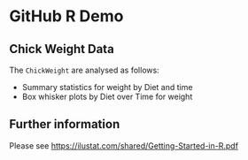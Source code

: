 # GitHub R Demo

## Chick Weight Data

The `ChickWeight` are analysed as follows:
  
+ Summary statistics for weight by Diet and time
+ Box whisker plots by Diet over Time for weight

## Further information

Please see https://ilustat.com/shared/Getting-Started-in-R.pdf